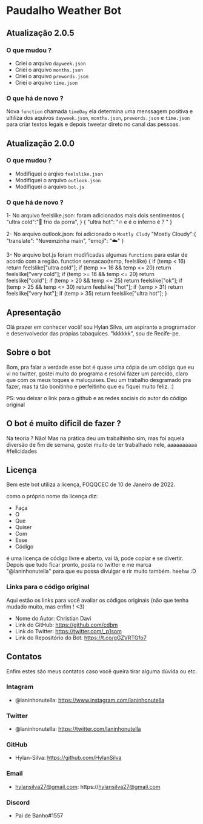 # Paudalho Weather Bot

## Atualização 2.0.5

### O que mudou ?
* Criei o arquivo `dayweek.json`
* Criei o arquivo `months.json`
* Criei o arquivo `prewords.json`
* Criei o arquivo `time.json`
### O que há de novo ?
Nova `function` chamada `timeDay` ela determina uma menssagem positiva
e ultiliza dos aquivos `dayweek.json`, `months.json`, `prewords.json` e `time.json`
para criar textos legais e depois tweetar direto no canal das pessoas.


## Atualização 2.0.0

### O que mudou ?
* Modifiquei o arqivo `feelslike.json`
* Modifiquei o arquivo `outlook.json`
* Modifiquei o arquivo `bot.js`
### O que há de novo ?
1- No arquivo feelslike.json: foram adicionados mais dois sentimentos
         { "ultra cold":"🥶 frio da porra", }
         { "ultra hot": "🔥 e é o inferno é ? " }

2- No arquivo outlook.json: foi adicionado o `Mostly Cludy`
        "Mostly Cloudy":{
        "translate": "Nuvemzinha main",
        "emoji": "☁️"
                        }
                        
3- No arquivo bot.js foram modificadas algumas `functions` para estar de acordo com a região.
        function sensacao(temp, feelslike) {
                 if (temp < 16)
                    return feelslike["ultra cold"];
                 if (temp >= 16 && temp <= 20)
                    return feelslike["very cold"];
                 if (temp >= 16 && temp <= 20)
                    return feelslike["cold"];
                 if (temp > 20 && temp <= 25)
                    return feelslike["ok"];
                 if (temp > 25 && temp <= 30)
                    return feelslike["hot"];
                 if (temp > 31)
                    return feelslike["very hot"];
                 if (temp > 35)
                    return feelslike["ultra hot"];
}

## Apresentação

Olá prazer em conhecer você! sou Hylan Silva, um aspirante a programador
e desenvolvedor das própias tabaquices. "kkkkkk", sou de Recife-pe.

## Sobre o bot

Bom, pra falar a verdade esse bot é quase uma cópia de um código que eu vi 
no twitter, gostei muito do programa e resolvi fazer um parecido, claro que
com os meus toques e maluquises. Deu um trabalho desgramado pra fazer, mas
ta tão bonitinho e perfeitinho que eu fiquei muito feliz. :) 

PS: vou deixar o link para o github e as redes sociais do autor do código original

## O bot é muito dificil de fazer ? 

Na teoria ? Não! Mas na prática deu um trabalhinho sim, mas foi aquela diversão
de fim de semana, gostei muito de ter trabalhado nele, aaaaaaaaaa #felicidades

## Licença

Bem este bot utiliza a licença, FOQQCEC de 10 de Janeiro de 2022.

como o próprio nome da licença diz: 
* Faça
* O
* Que 
* Quiser
* Com 
* Esse
* Código

é uma licença de código livre e aberto, vai lá, pode copiar e se divertir.
Depois que tudo ficar pronto, posta no twitter e me marca "@laninhonutella"
para que eu possa divulgar e rir muito também. heehw :D 

### Links para o código original

Aqui estão os links para você avaliar os códigos originais (não que tenha mudado muito, mas enfim ! <3)

* Nome do Autor: Christian Davi
* Link do GitHub: https://github.com/cdbm
* Link do Twitter: https://twitter.com/_p1som
* Link do Repositório do Bot: https://t.co/gGZVRTGfo7


## Contatos 

Enfim estes são meus contatos caso você queira tirar alguma dúvida ou etc.

### Intagram
* @laninhonutella: https://www.instagram.com/laninhonutella

### Twitter
* @laninhonutella: https://twitter.com/laninhonutella

### GitHub
* Hylan-Silva: https://github.com/HylanSilva

### Email
* hylansilva27@gmail.com: https://hylansilva27@gmail.com

### Discord
* Pai de Banho#1557 